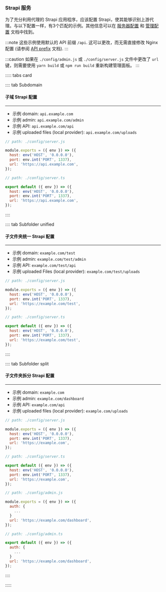 ### Strapi 服务

为了充分利用代理的 Strapi 应用程序，应该配置 Strapi，使其能够识别上游代理。与以下配置一样，有3个匹配的示例。其他信息可以在 [服务器配置](/developer-docs/latest/setup-deployment-guides/configurations/required/server.md)  和 [管理配置](/developer-docs/latest/setup-deployment-guides/configurations/required/admin-panel.md) 文档中找到。

:::note
这些示例使用默认的 API 前缀 `/api`. 这可以更改，而无需直接修改 Nginx 配置 (请参阅 [API prefix](/developer-docs/latest/setup-deployment-guides/configurations/optional/api.md) 文档).
:::

:::caution
如果在 `./config/admin.js` 或 `./config/server.js` 文件中更改了 `url` 键，则需要使用 `yarn build` 或 `npm run build` 重新构建管理面板。
:::

::::: tabs card

:::: tab Subdomain

#### 子域 Strapi 配置

---

- 示例 domain: `api.example.com`
- 示例 admin: `api.example.com/admin`
- 示例 API: `api.example.com/api`
- 示例 uploaded files (local provider): `api.example.com/uploads`

<code-group>
<code-block title="JAVASCRIPT">

```js
// path: ./config/server.js

module.exports = ({ env }) => ({
  host: env('HOST', '0.0.0.0'),
  port: env.int('PORT', 1337),
  url: 'https://api.example.com',
});
```

</code-block>

<code-block title="TYPESCRIPT">

```js
// path: ./config/server.ts

export default ({ env }) => ({
  host: env('HOST', '0.0.0.0'),
  port: env.int('PORT', 1337),
  url: 'https://api.example.com',
});
```

</code-block>
</code-group>



::::

:::: tab Subfolder unified

#### 子文件夹统一 Strapi 配置

---

- 示例 domain: `example.com/test`
- 示例 admin: `example.com/test/admin`
- 示例 API: `example.com/test/api`
- 示例 uploaded Files (local provider): `example.com/test/uploads`

<code-group>
<code-block title="JAVASCRIPT">

```js
// path: ./config/server.js

module.exports = ({ env }) => ({
  host: env('HOST', '0.0.0.0'),
  port: env.int('PORT', 1337),
  url: 'https://example.com/test',
});
```

</code-block>

<code-block title="TYPESCRIPT">

```js
// path: ./config/server.ts

export default ({ env }) => ({
  host: env('HOST', '0.0.0.0'),
  port: env.int('PORT', 1337),
  url: 'https://example.com/test',
});
```

</code-block>
</code-group>



::::

:::: tab Subfolder split

#### 子文件夹拆分 Strapi 配置

---

- 示例 domain: `example.com`
- 示例 admin: `example.com/dashboard`
- 示例 API: `example.com/api`
- 示例 uploaded files (local provider): `example.com/uploads`

<code-group>
<code-block title="JAVASCRIPT">

```js
// path: ./config/server.js

module.exports = ({ env }) => ({
  host: env('HOST', '0.0.0.0'),
  port: env.int('PORT', 1337),
  url: 'https://example.com',
});
```

</code-block>

<code-block title="TYPESCRIPT">

```js
// path: ./config/server.ts

export default ({ env }) => ({
  host: env('HOST', '0.0.0.0'),
  port: env.int('PORT', 1337),
  url: 'https://example.com',
});
```

</code-block>
</code-group>

<code-group>
<code-block title="JAVASCRIPT">

```js
// path: ./config/admin.js

module.exports = ({ env }) => ({
  auth: {
    ...
  }
  url: 'https://example.com/dashboard',
});
```

</code-block>

<code-block title="TYPESCRIPT">

```js
// path: ./config/admin.ts

export default ({ env }) => ({
  auth: {
    ...
  }
  url: 'https://example.com/dashboard',
});
```

</code-block>
</code-group>



::::

:::::
